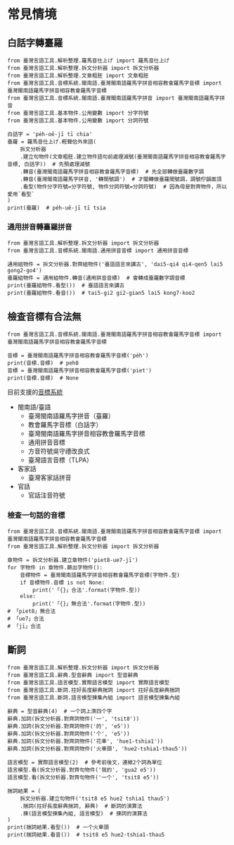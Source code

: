 # 常見情境
## 白話字轉臺羅
```python3
from 臺灣言語工具.解析整理.羅馬音仕上げ import 羅馬音仕上げ
from 臺灣言語工具.解析整理.拆文分析器 import 拆文分析器
from 臺灣言語工具.解析整理.文章粗胚 import 文章粗胚
from 臺灣言語工具.音標系統.閩南語.臺灣閩南語羅馬字拼音相容教會羅馬字音標 import 臺灣閩南語羅馬字拼音相容教會羅馬字音標
from 臺灣言語工具.音標系統.閩南語.臺灣閩南語羅馬字拼音 import 臺灣閩南語羅馬字拼音
from 臺灣言語工具.基本物件.公用變數 import 分字符號
from 臺灣言語工具.基本物件.公用變數 import 分詞符號

白話字 = 'pe̍h-oē-jī tī chia'
臺羅 = 羅馬音仕上げ.輕聲佮外來語(
    拆文分析器
    .建立句物件(文章粗胚.建立物件語句前處理減號(臺灣閩南語羅馬字拼音相容教會羅馬字音標, 白話字))  # 先預處理減號
    .轉音(臺灣閩南語羅馬字拼音相容教會羅馬字音標)  # 先全部轉做臺羅數字調
    .轉音(臺灣閩南語羅馬字拼音, '轉閏號調')  # 才閣轉做臺羅閏號調，調號佇韻面頂
    .看型(物件分字符號=分字符號, 物件分詞符號=分詞符號)  # 因為毋是對齊物件，所以愛用`看型`
)
print(臺羅)  # pe̍h-uē-jī tī tsia
```

### 通用拼音轉臺羅拼音 
```python3
from 臺灣言語工具.解析整理.拆文分析器 import 拆文分析器
from 臺灣言語工具.音標系統.閩南語.通用拼音音標 import 通用拼音音標

通用組物件 = 拆文分析器.對齊組物件('臺語語言來講古', 'dai5-qi4 qi4-qen5 lai5 gong2-go4')
臺羅組物件 = 通用組物件.轉音(通用拼音音標)  # 會轉成臺羅數字調音標
print(臺羅組物件.看型())  # 臺語語言來講古
print(臺羅組物件.看音())  # tai5-gi2 gi2-gian5 lai5 kong7-koo2
```

## 檢查音標有合法無
```
from 臺灣言語工具.音標系統.閩南語.臺灣閩南語羅馬字拼音相容教會羅馬字音標 import 臺灣閩南語羅馬字拼音相容教會羅馬字音標

音標 = 臺灣閩南語羅馬字拼音相容教會羅馬字音標('pe̍h')
print(音標.音標)  # peh8
音標 = 臺灣閩南語羅馬字拼音相容教會羅馬字音標('piet')
print(音標.音標)  # None
```
目前支援的[音標系統](https://github.com/sih4sing5hong5/tai5-uan5_gian5-gi2_kang1-ku7/tree/master/%E8%87%BA%E7%81%A3%E8%A8%80%E8%AA%9E%E5%B7%A5%E5%85%B7/%E9%9F%B3%E6%A8%99%E7%B3%BB%E7%B5%B1)

* 閩南語/臺語
  * 臺灣閩南語羅馬字拼音（臺羅）
  * 教會羅馬字音標（白話字）
  * 臺灣閩南語羅馬字拼音相容教會羅馬字音標
  * 通用拼音音標
  * 方音符號吳守禮改良式
  * 臺灣語言音標（TLPA）
* 客家話
  * 臺灣客家話拼音
* 官話
  * 官話注音符號

### 檢查一句話的音標
```
from 臺灣言語工具.音標系統.閩南語.臺灣閩南語羅馬字拼音相容教會羅馬字音標 import 臺灣閩南語羅馬字拼音相容教會羅馬字音標
from 臺灣言語工具.解析整理.拆文分析器 import 拆文分析器

章物件 = 拆文分析器.建立章物件('piet8-ue7-jī')
for 字物件 in 章物件.篩出字物件():
    音標物件 = 臺灣閩南語羅馬字拼音相容教會羅馬字音標(字物件.型)
    if 音標物件.音標 is not None:
        print('「{}」合法'.format(字物件.型))
    else:
        print('「{}」無合法'.format(字物件.型))
# 「piet8」無合法
# 「ue7」合法
# 「jī」合法
```

## 斷詞
```python3
from 臺灣言語工具.解析整理.拆文分析器 import 拆文分析器
from 臺灣言語工具.辭典.型音辭典 import 型音辭典
from 臺灣言語工具.語言模型.實際語言模型 import 實際語言模型
from 臺灣言語工具.斷詞.拄好長度辭典揣詞 import 拄好長度辭典揣詞
from 臺灣言語工具.斷詞.語言模型揀集內組 import 語言模型揀集內組

辭典 = 型音辭典(4)  # 一个詞上濟四个字
辭典.加詞(拆文分析器.對齊詞物件('一', 'tsit8'))
辭典.加詞(拆文分析器.對齊詞物件('的', 'e5'))
辭典.加詞(拆文分析器.對齊詞物件('个', 'e5'))
辭典.加詞(拆文分析器.對齊詞物件('花車', 'hue1-tshia1'))
辭典.加詞(拆文分析器.對齊詞物件('火車頭', 'hue2-tshia1-thau5'))

語言模型 = 實際語言模型(2)  # 參考前後文，連紲2个詞為單位
語言模型.看(拆文分析器.對齊句物件('我的', 'gua2 e5'))
語言模型.看(拆文分析器.對齊句物件('一个', 'tsit8 e5'))

揣詞結果 = (
    拆文分析器.建立句物件('tsit8 e5 hue2 tshia1 thau5')
    .揣詞(拄好長度辭典揣詞, 辭典)  # 斷詞的演算法
    .揀(語言模型揀集內組, 語言模型)  # 揀詞的演算法
)
print(揣詞結果.看型())  # 一个火車頭
print(揣詞結果.看音())  # tsit8 e5 hue2-tshia1-thau5
```
